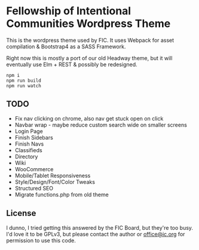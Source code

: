 # Fellowship of Intentional Communities Wordpress Theme

This is the wordpress theme used by FIC. It uses Webpack for asset compilation
& Bootstrap4 as a SASS Framework.

Right now this is mostly a port of our old Headway theme, but it will
eventually use Elm + REST & possibly be redesigned.

```
npm i
npm run build
npm run watch
```

## TODO

* Fix nav clicking on chrome, also nav get stuck open on click
* Navbar wrap - maybe reduce custom search wide on smaller screens
* Login Page 
* Finish Sidebars
* Finish Navs
* Classifieds
* Directory
* Wiki
* WooCommerce
* Mobile/Tablet Responsiveness
* Style/Design/Font/Color Tweaks
* Structured SEO
* Migrate functions.php from old theme


## License

I dunno, I tried getting this answered by the FIC Board, but they're too busy.
I'd love it to be GPLv3, but please contact the author or office@ic.org for
permission to use this code.
